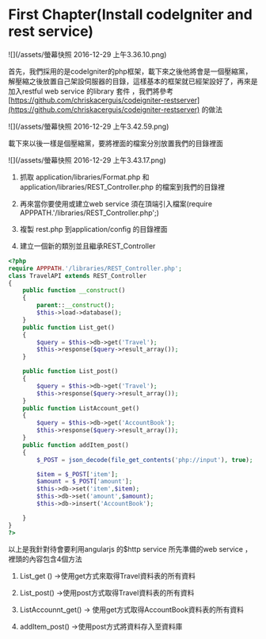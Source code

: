 # First Chapter\(Install codeIgniter and rest service\)

![](/assets/螢幕快照 2016-12-29 上午3.36.10.png)

首先，我們採用的是codeIgniter的php框架，載下來之後他將會是一個壓縮黨，解壓縮之後放置自己架設伺服器的目錄，這樣基本的框架就已經架設好了，再來是加入restful web service 的library 套件 ，我們將參考[https://github.com/chriskacerguis/codeigniter-restserver](https://github.com/chriskacerguis/codeigniter-restserver) 的做法

![](/assets/螢幕快照 2016-12-29 上午3.42.59.png)

載下來以後一樣是個壓縮黨，要將裡面的檔案分別放置我們的目錄裡面

![](/assets/螢幕快照 2016-12-29 上午3.43.17.png)

1. 抓取  application/libraries/Format.php 和 application/libraries/REST\_Controller.php 的檔案到我們的目錄裡

2. 再來當你要使用或建立web service 須在頂端引入檔案\(require APPPATH.'/libraries/REST\_Controller.php';\)

3. 複製 rest.php 到application/config 的目錄裡面

4. 建立一個新的類別並且繼承REST\_Controller


```php
<?php
require APPPATH.'/libraries/REST_Controller.php';
class TravelAPI extends REST_Controller
{
    public function __construct()
    {
        parent::__construct();
        $this->load->database();
    }
    public function List_get()
    {
        $query = $this->db->get('Travel');
        $this->response($query->result_array());
    }

    public function List_post()
    {
        $query = $this->db->get('Travel');
        $this->response($query->result_array());
    }
    public function ListAccount_get()
    {
        $query = $this->db->get('AccountBook');
        $this->response($query->result_array());
    }
    public function addItem_post()
    {
        $_POST = json_decode(file_get_contents('php://input'), true);

        $item = $_POST['item'];
        $amount = $_POST['amount'];
        $this->db->set('item',$item);
        $this->db->set('amount',$amount);
        $this->db->insert('AccountBook');

    }
}
?>
```

以上是我針對待會要利用angularjs 的$http service 所先準備的web service ，裡頭的內容包含4個方法

1. List\_get \(\) -&gt;使用get方式來取得Travel資料表的所有資料

2. List\_post\(\) -&gt;使用post方式取得Travel資料表的所有資料

3. ListAccounnt\_get\(\) -&gt; 使用get方式取得AccountBook資料表的所有資料

4. addItem\_post\(\) -&gt;使用post方式將資料存入至資料庫




